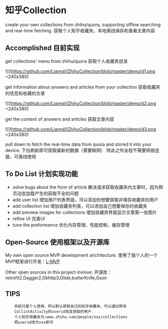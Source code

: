 # 知乎Collection
create your own collections from zhihu/quora, supporting offline searching and real-time fetching.
获取个人知乎收藏夹，本地离线保存和查看文章内容


## Accomplished 目前实现

get collections' menu from zhihu/quora
获取个人收藏夹目录
  
  ![](https://github.com/Liamql/IZhihuCollection/blob/master/demo/d1.png =240x380)

get information about answers and articles from your collection
获取收藏夹的信息和收藏的文章
  
  ![](https://github.com/Liamql/IZhihuCollection/blob/master/demo/d2.png =240x380)

get the content of answers and articles
获取文章内容
  
  ![](https://github.com/Liamql/IZhihuCollection/blob/master/demo/d3.png =240x380)


pull down to fetch the real-time data from quora and stored it into your device.
下拉刷新即可获取最新的数据（需要联网）
除此之外全程不需要网络连接，可离线使用
  

## To Do List 计划实现功能

* solve bugs about the form of article 解决请求获取收藏夹内文章时，因为网页动态加载产生的获取不全的问题
* add user list 增加用户列表界面，可以添加你想要获取并保存收藏夹的用户
* add collection list 增加收藏夹列表，可以添加自己想要保存的收藏夹
* add preview images for collections 增加收藏夹界面显示文章第一张图片
* refine UI 完善UI
* tune the preformance 优化内存管理，性能控制，缓存管理
  
  

## Open-Source 使用框架以及开源库

My own open source MVP development arichitecture.
使用了我个人的一个MVP框架进行开发：[L-MVP](https://github.com/Liamql/L-MVP)  

Other open sources in this project invlove:
开源库： retrofit2,Dagger2,Okhttp3,Glide,butterKnife,Gson

## TIPS

        目前只是个人使用，所以默认获取自己的知乎收藏夹，可以通过修改
        CollistActivity的userid改变获取的用户
        个人知乎收藏夹为:www.zhihu.com/people/xxx/collections
        把userid改为xxx即可
